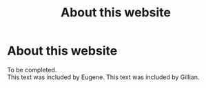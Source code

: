 ﻿---
layout: default
title: "About this website"
nav_order: 99
---
# About this website

To be completed.  
This text was included by Eugene.
This text was included by Gillian.
